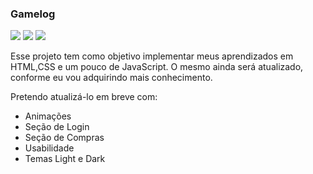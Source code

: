 ### Gamelog

![](https://img.shields.io/badge/HTML-%20-green)
![](https://img.shields.io/badge/CSS-%20-yellowgreen)
![](https://img.shields.io/badge/JavaScript-%20-blue)

Esse projeto tem como objetivo implementar meus aprendizados em HTML,CSS e um pouco de JavaScript. O mesmo ainda será atualizado, conforme eu vou adquirindo mais conhecimento.

Pretendo atualizá-lo em breve com:

- Animações
- Seção de Login
- Seção de Compras
- Usabilidade
- Temas Light e Dark
